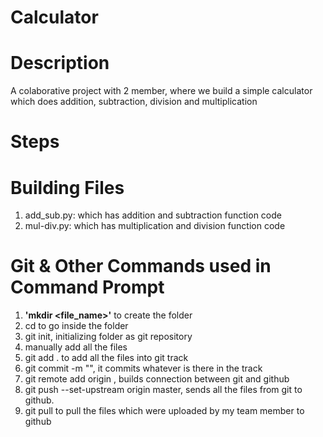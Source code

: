 # Calculator
# Description
A colaborative project with 2 member, where we build a simple calculator which does addition, subtraction, division and multiplication

# Steps
# Building Files
1. add_sub.py: which has addition and subtraction function code
2. mul-div.py: which has multiplication and division function code
# Git & Other Commands used in Command Prompt
1. **'mkdir <file_name>'** to create the folder
2. cd <file name> to go inside the folder
3. git init, initializing folder as git repository
4. manually add all the files
5. git add . to add all the files into git track
6. git commit -m "<message>", it commits whatever is there in the track
7. git remote add origin <GitHub repository link>, builds connection between git and github
8. git push --set-upstream origin master, sends all the files from git to github.
9. git pull to pull the files which were uploaded by my team member to github
